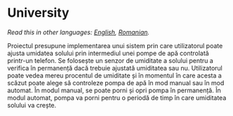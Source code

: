 # University

*Read this in other languages: [English](README.en.md), [Romanian](README.md).*

Proiectul presupune implementarea unui sistem prin care utilizatorul poate ajusta umidatea solului prin intermediul unei pompe de apă controlată printr-un telefon. Se folosește un senzor de umiditate a solului pentru a verifica în permanență dacă trebuie ajustată umiditatea sau nu. Utilizatorul poate vedea mereu procentul de umiditate și în momentul în
care acesta a scăzut poate alege să controleze pompa de apă în mod manual sau în mod automat. În modul manual, se poate porni și opri pompa în permanență. În modul automat, pompa va porni pentru o periodă de timp în care umiditatea solului va crește.
